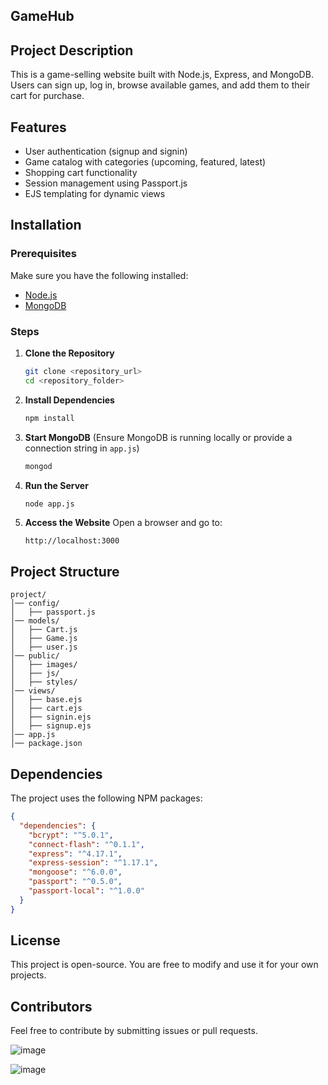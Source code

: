 ## GameHub

## Project Description
This is a game-selling website built with Node.js, Express, and MongoDB. Users can sign up, log in, browse available games, and add them to their cart for purchase.

## Features
- User authentication (signup and signin)
- Game catalog with categories (upcoming, featured, latest)
- Shopping cart functionality
- Session management using Passport.js
- EJS templating for dynamic views

## Installation

### Prerequisites
Make sure you have the following installed:
- [Node.js](https://nodejs.org/)
- [MongoDB](https://www.mongodb.com/)

### Steps
1. **Clone the Repository**
   ```sh
   git clone <repository_url>
   cd <repository_folder>
   ```
2. **Install Dependencies**
   ```sh
   npm install
   ```
3. **Start MongoDB** (Ensure MongoDB is running locally or provide a connection string in `app.js`)
   ```sh
   mongod
   ```
4. **Run the Server**
   ```sh
   node app.js
   ```
5. **Access the Website**
   Open a browser and go to:
   ```
   http://localhost:3000
   ```

## Project Structure
```
project/
│── config/
│   ├── passport.js
│── models/
│   ├── Cart.js
│   ├── Game.js
│   ├── user.js
│── public/
│   ├── images/
│   ├── js/
│   ├── styles/
│── views/
│   ├── base.ejs
│   ├── cart.ejs
│   ├── signin.ejs
│   ├── signup.ejs
│── app.js
│── package.json
```

## Dependencies
The project uses the following NPM packages:
```json
{
  "dependencies": {
    "bcrypt": "^5.0.1",
    "connect-flash": "^0.1.1",
    "express": "^4.17.1",
    "express-session": "^1.17.1",
    "mongoose": "^6.0.0",
    "passport": "^0.5.0",
    "passport-local": "^1.0.0"
  }
}
```

## License
This project is open-source. You are free to modify and use it for your own projects.

## Contributors
Feel free to contribute by submitting issues or pull requests.

![image](https://github.com/user-attachments/assets/69a960e2-b390-42d7-a22d-f0d3b8b60db9)

![image](https://github.com/user-attachments/assets/4ed7f6a0-39af-4c44-9ef2-4618b66d2ed4)

